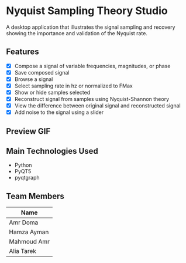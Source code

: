 # Nyquist Sampling Theory Studio

A desktop application that illustrates the signal sampling and recovery showing the importance and validation of the Nyquist rate.

## Features

- [x] Compose a signal of variable frequencies, magnitudes, or phase
- [x] Save composed signal
- [x] Browse a signal
- [x] Select sampling rate in hz or normalized to FMax
- [x] Show or hide samples selected
- [x] Reconstruct signal from samples using Nyquist-Shannon theory
- [x] View the difference between original signal and reconstructed signal
- [x] Add noise to the signal using a slider

## Preview GIF


## Main Technologies Used

- Python
- PyQT5
- pyqtgraph

## Team Members

| Name |
| --- |
| Amr Doma |
| Hamza Ayman |
| Mahmoud Amr |
| Alia Tarek|
